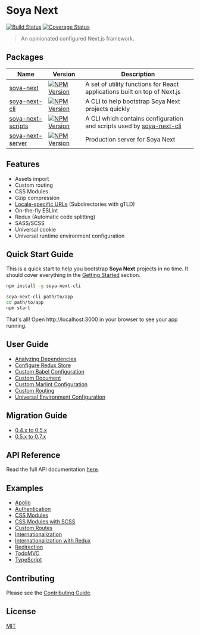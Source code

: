 # Soya Next

[![Build Status](https://travis-ci.org/traveloka/soya-next.svg?branch=master)](https://travis-ci.org/traveloka/soya-next)
[![Coverage Status](https://coveralls.io/repos/github/traveloka/soya-next/badge.svg?branch=master)](https://coveralls.io/github/traveloka/soya-next?branch=master)

> An opinionated configured Next.js framework.

## Packages

| Name                                                      | Version                                                                                                                                 | Description                                                                                              |
| --------------------------------------------------------- | --------------------------------------------------------------------------------------------------------------------------------------- | -------------------------------------------------------------------------------------------------------- |
| [soya-next](packages/soya-next/README.md)                 | [![NPM Version](https://img.shields.io/npm/v/soya-next.svg?style=flat-square)](https://www.npmjs.com/package/soya-next)                 | A set of utility functions for React applications built on top of Next.js                                |
| [soya-next-cli](packages/soya-next-cli/README.md)         | [![NPM Version](https://img.shields.io/npm/v/soya-next-cli.svg?style=flat-square)](https://www.npmjs.com/package/soya-next-cli)         | A CLI to help bootstrap Soya Next projects quickly                                                       |
| [soya-next-scripts](packages/soya-next-scripts/README.md) | [![NPM Version](https://img.shields.io/npm/v/soya-next-scripts.svg?style=flat-square)](https://www.npmjs.com/package/soya-next-scripts) | A CLI which contains configuration and scripts used by [soya-next-cli](packages/soya-next-cli/README.md) |
| [soya-next-server](packages/soya-next-server/README.md)   | [![NPM Version](https://img.shields.io/npm/v/soya-next-server.svg?style=flat-square)](https://www.npmjs.com/package/soya-next-server)   | Production server for Soya Next                                                                          |

## Features

- Assets import
- Custom routing
- CSS Modules
- Gzip compression
- [Locale-specific URLs](https://support.google.com/webmasters/answer/182192?hl=en&ref_topic=2370587#locale-specific-urls) (Subdirectories with gTLD)
- On-the-fly ESLint
- Redux (Automatic code splitting)
- SASS/SCSS
- Universal cookie
- Universal runtime environment configuration

## Quick Start Guide

This is a quick start to help you bootstrap **Soya Next** projects in no time.
It should cover everything in the [Getting Started](docs/getting-started/README.md) section.

```bash
npm install -g soya-next-cli

soya-next-cli path/to/app
cd path/to/app
npm start
```

That's all!
Open http://localhost:3000 in your browser to see your app running.

## User Guide

- [Analyzing Dependencies](docs/user-guide/analyzing-dependencies.md)
- [Configure Redux Store](docs/user-guide/configure-redux-store.md)
- [Custom Babel Configuration](docs/user-guide/custom-babel-configuration.md)
- [Custom Document](docs/user-guide/custom-document.md)
- [Custom Marlint Configuration](docs/user-guide/custom-marlint-configuration.md)
- [Custom Routing](docs/user-guide/custom-routing.md)
- [Universal Environment Configuration](docs/user-guide/universal-environment-configuration.md)

## Migration Guide

- [0.4.x to 0.5.x](docs/migration-guide/0.4.x-to-0.5.x.md)
- [0.5.x to 0.7.x](docs/migration-guide/0.5.x-to-0.7.x.md)

## API Reference

Read the full API documentation [here](docs/api/README.md).

## Examples

- [Apollo](examples/apollo)
- [Authentication](examples/auth)
- [CSS Modules](examples/css-modules)
- [CSS Modules with SCSS](examples/css-modules-with-scss)
- [Custom Routes](examples/custom-routes)
- [Internationalization](examples/i18n)
- [Internationalization with Redux](examples/i18n-with-redux)
- [Redirection](examples/redirection)
- [TodoMVC](examples/todomvc)
- [TypeScript](examples/typescript)

## Contributing

Please see the [Contributing Guide](CONTRIBUTING.md).

## License

[MIT](LICENSE.md)
